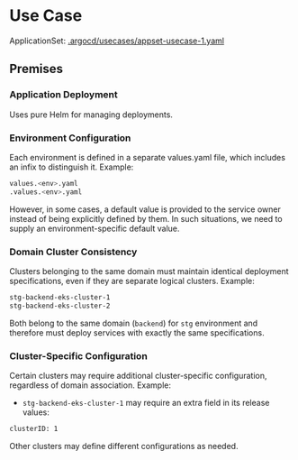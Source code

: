 # Use Case

ApplicationSet: [.argocd/usecases/appset-usecase-1.yaml](.argocd/usecases/appset-usecase-1.yaml)

## Premises

### Application Deployment

Uses pure Helm for managing deployments.

### Environment Configuration

Each environment is defined in a separate values.yaml file, which includes an infix to distinguish it.
Example:

```bash
values.<env>.yaml
.values.<env>.yaml
```

However, in some cases, a default value is provided to the service owner instead of being explicitly defined by them. In such situations, we need to supply an environment-specific default value.

### Domain Cluster Consistency

Clusters belonging to the same domain must maintain identical deployment specifications, even if they are separate logical clusters.
Example:

```bash
stg-backend-eks-cluster-1
stg-backend-eks-cluster-2
```

Both belong to the same domain (`backend`) for `stg` environment and therefore must deploy services with exactly the same specifications.

### Cluster-Specific Configuration

Certain clusters may require additional cluster-specific configuration, regardless of domain association.
Example:

- `stg-backend-eks-cluster-1` may require an extra field in its release values:

```bash
clusterID: 1
```

Other clusters may define different configurations as needed.
